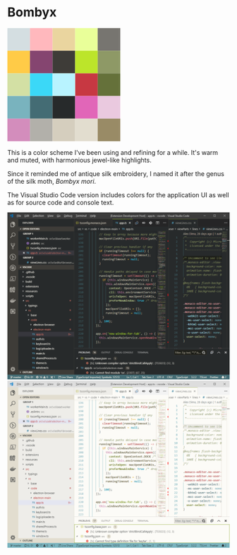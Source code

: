 # Bombyx

![25 of the Bombyx colors arranged in a square](bombyx.png)

This is a color scheme I've been using and refining for a while. It's warm and muted, with harmonious jewel-like highlights.

Since it reminded me of antique silk embroidery, I named it after the genus of the silk moth, _Bombyx mori_.

The Visual Studio Code version includes colors for the application UI as well as for source code and console text.

![VSCode with Bombyx Dark theme](bombyx-dark-screenshot.png)
![VSCode with Bombyx Light theme](bombyx-light-screenshot.png)